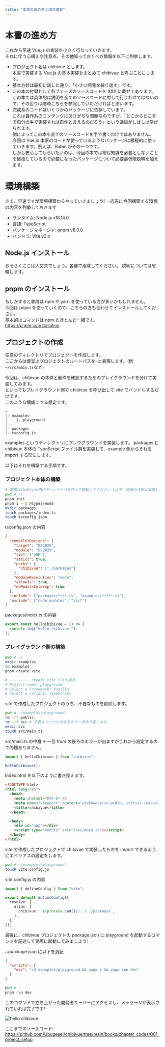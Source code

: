 ```yaml
---
title: "本書の進め方と環境構築"
---
```


# 本書の進め方

これから早速 Vue.js の実装を小さく行なっていきます。  
それに伴う心構えや注意点、その他知っておくべき情報を以下に列挙します。

- プロジェクト名は chibivue とします。  
  本書で実装する Vue.js の基本実装をまとめて chibivue と呼ぶことにします。
- 基本方針は最初に話した通り、「小さい開発を繰り返す」です。
- この本の付録として各フェーズのソースコードを XXX に載せてあります。  
  この本では具体的は説明を全てのソースコードに対して行うわけではないので、その辺りは随時こちらを参照していただければと思います。
- 完成系のコードはいくつかのパッケージに依存しています。  
  これは自作系のコンテンツにありがちな問題なのですが、「どこからどこまで自分の手で実装すれば自作と言えるのだろう」という議論がしばしば挙げられます。  
  例によってこの本も全てのソースコードを手で書くわけではありません。  
  今回は Vue.js 本家のコードが使っているようなパッケージは積極的に使っていきます。例えば、Babel がその一つです。  
  しかし安心してもらいたいのは、今回の本では前程知識を必要としないことを目指しているので必要になったパッケージについて必要最低限説明を加えます。

# 環境構築

さて、早速ですが環境構築からやっていきましょう!
一応先に今回構築する環境の内容を列挙しておきます

- ランタイム: Node.js v18.14.0
- 言語: TypeScript
- パッケージマネージャ: pnpm v8.0.0
- バンドラ: Vite v3.x

## Node.js インストール

おそらくここは大丈夫でしょう。各自で用意してください。
説明については省略します。

## pnpm のインストール

もしかすると普段は npm や yarn を使っている方が多いかもしれません。  
今回は pnpm を使っていくので、こちらの方も合わせてインストールしてください。  
基本的はコマンドは npm とほとんど一緒です。  
https://pnpm.io/installation

## プロジェクトの作成

任意のディレクトリでプロジェクトを作成します。  
ここからは便宜上プロジェクトのルートパスを`~`と表現します。(例: `~/src/main.ts`など)

今回は、chibivue の本体と動作を確認するためのプレイグラウンドを分けて実装してみます。  
といってもプレイグラウンド側で chibivue を呼び出して vite でバンドルするだけです。  
このような構成にする想定です。

```
~
|- examples
|    |- playground
|
|- packages
|- tsconfig.js
```

examples というディレクトリにプレウグラウンドを実装します。
packages に chibivue 本体の TypeScript ファイル群を実装して、example 側からそれを import する形にします。

以下はそれを構築する手順です。

### プロジェクト本体の構築

```sh
# 実際はchibivue用のディレクトリを作って移動してください (以下、同様の注釈は省略します。)
pwd # ~/
pnpm init
pnpm i --D @types/node
mkdir packages
touch packages/index.ts
touch tsconfig.json
```

tsconfig.json の内容

```json
{
  "compilerOptions": {
    "target": "ES2020",
    "module": "ES2020",
    "lib": ["DOM"],
    "strict": true,
    "paths": {
      "chibivue": ["./packages"]
    },
    "moduleResolution": "node",
    "allowJs": true,
    "esModuleInterop": true
  },
  "include": ["packages/**/*.ts", "examples/**/**.ts"],
  "exclude": ["node_modules", "dist"]
}
```

packages/index.ts の内容

```ts
export const helloChibivue = () => {
  console.log("Hello chibivue!");
};
```

### プレイグラウンド側の構築

```sh
pwd # ~/
mkdir examples
cd examples
pnpm create vite

# --------- create vite cliの設定
# Project name: playground
# Select a framework: Vanilla
# Select a variant: TypeScript
```

vite で作成したプロジェクトのうち、不要なものを削除します。

```sh
pwd # ~/examples/playground
rm -rf public
rm -rf src # 不要なファイルがあるので一旦作り直します。
mkdir src
touch src/main.ts
```

src/main.ts の中身
※ 一旦 from の後ろのエラーが出ますがこれから設定するので問題ありません。

```ts
import { helloChibivue } from "chibivue";

helloChibivue();
```

index.html を以下のように書き換えます。

```html
<!DOCTYPE html>
<html lang="en">
  <head>
    <meta charset="UTF-8" />
    <meta name="viewport" content="width=device-width, initial-scale=1.0" />
    <title>chibivue</title>
  </head>

  <body>
    <div id="app"></div>
    <script type="module" src="/src/main.ts"></script>
  </body>
</html>
```

vite で作成したプロジェクトで chibivue で実装したものを import できるようにエイリアスの設定をします。

```sh
pwd # ~/examples/playground
touch vite.config.js
```

vite.config.js の内容

```ts
import { defineConfig } from "vite";

export default defineConfig({
  resolve: {
    alias: {
      chibivue: `${process.cwd()}/../../packages`,
    },
  },
});
```

最後に、chibivue プロジェクトの package.json に playground を起動するコマンドを記述して実際に起動してみましよう!

~/package.json に以下を追記

```json
{
  "scripts": {
    "dev": "cd examples/playground && pnpm i && pnpm run dev"
  }
}
```

```sh
pwd # ~
pnpm run dev
```

このコマンドで立ち上がった開発者サーバーにアクセスし、メッセージが表示されていれば完了です!

![hello chibivue](https://raw.githubusercontent.com/Ubugeeei/chibivue/main/books/images/hello_chibivue.png)

ここまでのソースコード:  
https://github.com/Ubugeeei/chibivue/tree/main/books/chapter_codes/001_project_setup
